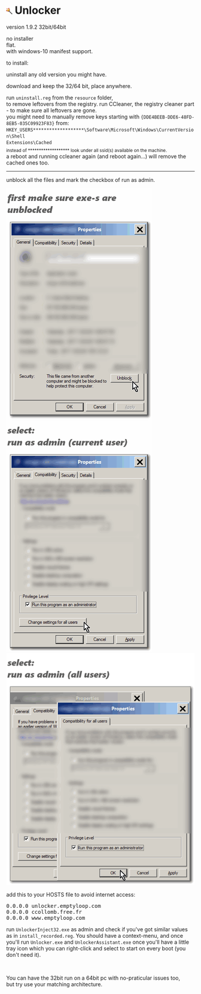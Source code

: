 <h1><img src="resources/icon.png"/> Unlocker</h1>

version 1.9.2 32bit/64bit<br/>

no installer<br/>
flat.<br/>
with windows-10 manifest support.<br/>

to install:<br/>

uninstall any old version you might have.

download and keep the 32/64 bit, place anywhere.

run <code>uninstall.reg</code> from the <code>resource</code> folder,<br/>
to remove leftovers from the registry.
run CCleaner, the registry cleaner part - to make sure all leftovers are gone.
<br/>
you might need to manually remove keys starting with <code>{DDE4BEEB-DDE6-48FD-8EB5-035C09923F83}</code> from: 
<code>HKEY_USERS\*******************\Software\Microsoft\Windows\CurrentVersion\Shell Extensions\Cached</code><br/>
<sub>instead of ******************* look under all ssid(s) available on the machine.</sub>
<br/>
a reboot and running ccleaner again (and reboot again...) will remove the cached ones too.

<hr/>

unblock all the files and mark the checkbox of run as admin.

<img src="resources/1.gif"/><br/>
<img src="resources/2.gif"/><br/>
<img src="resources/3.gif"/><br/>


add this to your HOSTS file to avoid internet access:
<pre>
0.0.0.0 unlocker.emptyloop.com
0.0.0.0 ccollomb.free.fr
0.0.0.0 www.emptyloop.com
</pre>


run <code>UnlockerInject32.exe</code> as admin and check if you've got similar values as in <code>install_recorded.reg</code>. You should have a context-menu, and once you'll run <code>Unlocker.exe</code> and <code>UnlockerAssistant.exe</code> once you'll have a little tray icon which you can right-click and select to start on every boot (you don't need it).

<br/>

You can have the 32bit run on a 64bit pc with no-praticular issues too,<br/>
but try use your matching architecture.